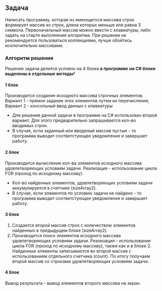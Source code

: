 ## Задача
Написать программу, которая из имеющегося массива строк формирует массив из строк, длина которых меньше или равна 3 символа. Первоначальный массив можно ввести с клавиатуры, либо задать на старте выполнения алгоритма. При решении не рекомендуется пользоваться коллекциями, лучше обойтись исключительно массивами.

### Алгоритм решения
Решение задачи делится условно на 4 блока
***в программе на C# блоки выделены в отдельные методы!***

#### 1 блок
Производится создание исходного массива строчных элементов.
Вариант 1 - прямое задание этих элементов путем их перечисления,
Вариант 2 - консольный ввод данных с клавиатуры
* Для решения данной задачи в программе на C# использован второй вариант.
Для этого предварительно запрашивается кол-во вводимых строк.
* В случае, если заданный или введеный массив пустые - то программа выводит соответстующее уведомление и завершает работу.

#### 2 блок
Производится вычисление кол-ва элементов исходного массива удовлетворяющих условиям задачи. Реализация - использование цикла FOR (проход по исходному массиву).
* Кол-во найденных элементов, удовлетворяющих условиям задачи аккумулируется в счетчике (sizeArray2).
* В случае, если элементов по условию задачи не найдено - то программа выводит соответстующее уведомление и завершает работу.

#### 3 блок
1. Создается второй массив строк с количеством элементов найденных в предыдущем блоке (sizeArray2).
2. Производится поиск элементов исходного массива удовлетворяющих условиям задачи. Реализация - использование цикла FOR (проход по исходному массиву), также как и в блоке 2. Найденные элементы записываются во второй массив с использованием отдельного счетчика (count).
По итогу получаем второй массив со строками удовлетворяющих условиям задачи.

#### 4 блок
Вывод результата - вывод элементов второго массива на экран.